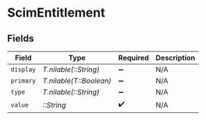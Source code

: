 # ScimEntitlement


## Fields

| Field                   | Type                    | Required                | Description             |
| ----------------------- | ----------------------- | ----------------------- | ----------------------- |
| `display`               | *T.nilable(::String)*   | :heavy_minus_sign:      | N/A                     |
| `primary`               | *T.nilable(T::Boolean)* | :heavy_minus_sign:      | N/A                     |
| `type`                  | *T.nilable(::String)*   | :heavy_minus_sign:      | N/A                     |
| `value`                 | *::String*              | :heavy_check_mark:      | N/A                     |